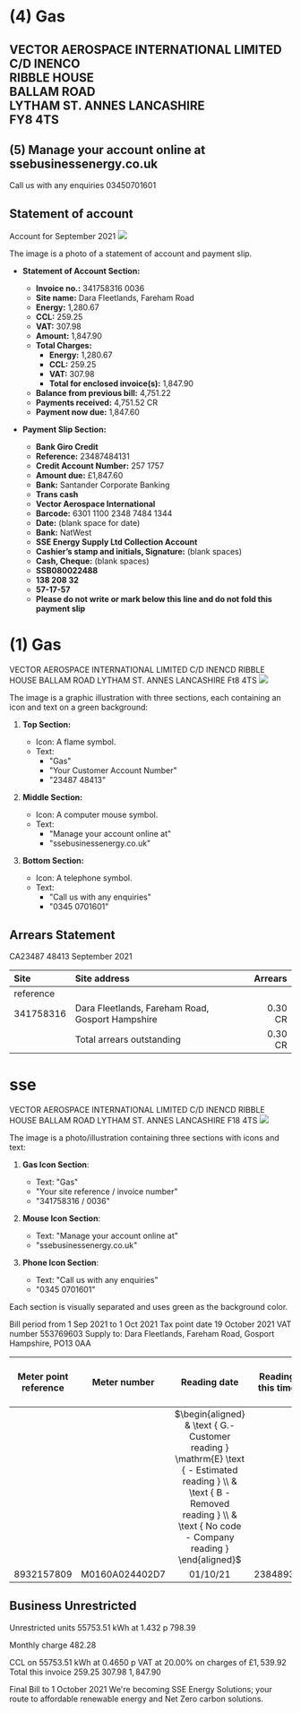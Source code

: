 # (4) Gas 

## VECTOR AEROSPACE INTERNATIONAL LIMITED C/D INENCO <br> RIBBLE HOUSE <br> BALLAM ROAD <br> LYTHAM ST. ANNES LANCASHIRE <br> FY8 4TS

## (5) Manage your account online at ssebusinessenergy.co.uk

Call us with any enquiries 03450701601

## Statement of account

Account for September 2021
![](images/img-0.jpeg)

The image is a photo of a statement of account and payment slip.

- **Statement of Account Section:**
  - **Invoice no.:** 341758316 0036
  - **Site name:** Dara Fleetlands, Fareham Road
  - **Energy:** 1,280.67
  - **CCL:** 259.25
  - **VAT:** 307.98
  - **Amount:** 1,847.90
  - **Total Charges:**
    - **Energy:** 1,280.67
    - **CCL:** 259.25
    - **VAT:** 307.98
    - **Total for enclosed invoice(s):** 1,847.90
  - **Balance from previous bill:** 4,751.22
  - **Payments received:** 4,751.52 CR
  - **Payment now due:** 1,847.60

- **Payment Slip Section:**
  - **Bank Giro Credit**
  - **Reference:** 23487484131
  - **Credit Account Number:** 257 1757
  - **Amount due:** £1,847.60
  - **Bank:** Santander Corporate Banking
  - **Trans cash**
  - **Vector Aerospace International**
  - **Barcode:** 6301 1100 2348 7484 1344
  - **Date:** (blank space for date)
  - **Bank:** NatWest
  - **SSE Energy Supply Ltd Collection Account**
  - **Cashier’s stamp and initials, Signature:** (blank spaces)
  - **Cash, Cheque:** (blank spaces)
  - **SSB080022488**
  - **138 208 32**
  - **57-17-57**
  - **Please do not write or mark below this line and do not fold this payment slip**

# (1) Gas 

VECTOR AEROSPACE INTERNATIONAL LIMITED C/D INENCD
RIBBLE HOUSE
BALLAM ROAD
LYTHAM ST. ANNES LANCASHIRE
Ft8 4TS
![](images/img-1.jpeg)

The image is a graphic illustration with three sections, each containing an icon and text on a green background:

1. **Top Section:**
   - Icon: A flame symbol.
   - Text: 
     - "Gas"
     - "Your Customer Account Number"
     - "23487 48413"

2. **Middle Section:**
   - Icon: A computer mouse symbol.
   - Text: 
     - "Manage your account online at"
     - "ssebusinessenergy.co.uk"

3. **Bottom Section:**
   - Icon: A telephone symbol.
   - Text: 
     - "Call us with any enquiries"
     - "0345 0701601"

## Arrears Statement

CA23487 48413 September 2021

| Site | Site address | Arrears |
| :-- | :-- | --: |
| reference |  |  |
| 341758316 | Dara Fleetlands, Fareham Road, Gosport Hampshire | 0.30 CR |
|  | Total arrears outstanding | 0.30 CR |

# sse 

VECTOR AEROSPACE INTERNATIONAL LIMITED C/D INENCD
RIBBLE HOUSE
BALLAM ROAD
LYTHAM ST. ANNES LANCASHIRE
F18 4TS
![](images/img-2.jpeg)

The image is a photo/illustration containing three sections with icons and text:

1. **Gas Icon Section**:
   - Text: "Gas"
   - "Your site reference / invoice number"
   - "341758316 / 0036"

2. **Mouse Icon Section**:
   - Text: "Manage your account online at"
   - "ssebusinessenergy.co.uk"

3. **Phone Icon Section**:
   - Text: "Call us with any enquiries"
   - "0345 0701601"

Each section is visually separated and uses green as the background color.

Bill period from 1 Sep 2021 to 1 Oct 2021
Tax point date 19 October 2021
VAT number 553769603
Supply to: Dara Fleetlands, Fareham Road, Gosport Hampshire, PO13 0AA

| Meter point reference | Meter number | Reading date | Reading this time | Reading last time | Units Used | Correction Factor | Adjusted Units | Adjusted units in cubic metres | Calorific Value | kWh |
| :--: | :--: | :--: | :--: | :--: | :--: | :--: | :--: | :--: | :--: | :--: |
|  |  | $\begin{aligned} & \text { G.- Customer reading } \mathrm{E} \text { - Estimated reading } \\ & \text { B - Removed reading } \\ & \text { No code - Company reading } \end{aligned}$ |  |  |  |  |  |  |  |  |
| 8932157809 | M0160A024402D7 | 01/10/21 | 2384893E | 2380080 | 4813.00 | 1.058432 | 5094.23 | 5094.23 | 39.4000 | 55753.51 |

## Business Unrestricted

Unrestricted units
55753.51 kWh at 1.432 p
798.39

Monthly charge
482.28

CCL on 55753.51 kWh at 0.4650 p
VAT at $20.00 \%$ on charges of $£ 1,539.92$
Total this invoice
$259.25$
307.98
$1,847.90$

Final Bill to 1 October 2021
We're becoming SSE Energy Solutions; your route to affordable renewable energy and Net Zero carbon solutions.

